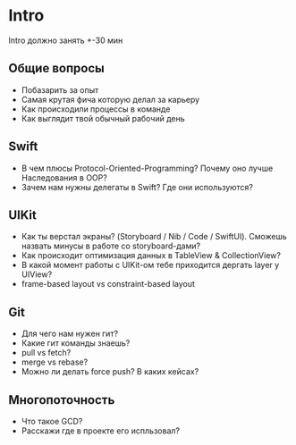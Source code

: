 # Intro

Intro должно занять +-30 мин

## Общие вопросы
- Побазарить за опыт
- Самая крутая фича которую делал за карьеру
- Как происходили процессы в команде
- Как выглядит твой обычный рабочий день
  
## Swift
- В чем плюсы Protocol-Oriented-Programming? Почему оно лучше Наследования в OOP?
- Зачем нам нужны делегаты в Swift? Где они используются?

## UIKit
- Как ты верстал экраны? (Storyboard / Nib / Code / SwiftUI). Сможешь назвать минусы в работе со storyboard-дами?
- Как происходит оптимизация данных в TableView & CollectionView?
- В какой момент работы с UIKit-ом тебе приходится дергать layer у UIView?
- frame-based layout vs constraint-based layout

## Git
- Для чего нам нужен гит?
- Какие гит команды знаешь?
- pull vs fetch?
- merge vs rebase?
- Можно ли делать force push? В каких кейсах?
  
## Многопоточность
- Что такое GCD?
- Расскажи где в проекте его испльзовал?
